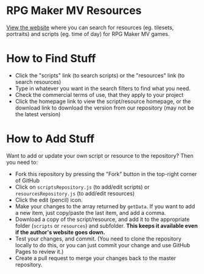 # RPG Maker MV Resources

[View the website](http://ashes999.github.io/rpg-maker-mv-resources) where you can search for resources (eg. tilesets, portraits) and scripts (eg. time of day) for RPG Maker MV games.

# How to Find Stuff

- Click the "scripts" link (to search scripts) or the "resources" link (to search resources)
- Type in whatever you want in the search filters to find what you need.
- Check the commercial terms of use, that they apply to your project
- Click the homepage link to view the script/resource homepage, or the download link to download the version from our repository (may not be the latest version)

# How to Add Stuff

Want to add or update your own script or resource to the repository? Then you need to:

- Fork this repository by pressing the "Fork" button in the top-right corner of GitHub
- Click on `scriptsRepository.js` (to add/edit scripts) or `resourcesRepository.js` (to add/edit resources)
- Click the edit (pencil) icon.
- Make your changes to the array returned by `getData`. If you want to add a new item, just copy/paste the last item, and add a comma.
- Download a copy of the script/resource, and add it to the appropriate folder (`scripts` or `resources`) and subfolder. **This keeps it available even if the author's website goes down.**
- Test your changes, and commit. (You need to clone the repository locally to do this, or you can just commit your change and use GitHub Pages to review it.)
- Create a pull request to merge your changes back to the master repository.




